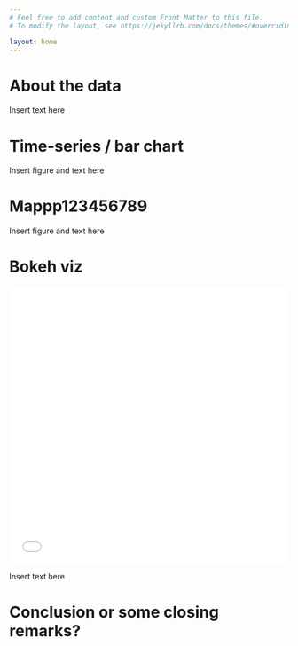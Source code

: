 ```yaml
---
# Feel free to add content and custom Front Matter to this file.
# To modify the layout, see https://jekyllrb.com/docs/themes/#overriding-theme-defaults

layout: home
---
```


# About the data

Insert text here

# Time-series / bar chart

Insert figure and text here


# Mappp123456789

Insert figure and text here


# Bokeh viz

<iframe src="/flowers.html"
    sandbox="allow-same-origin allow-scripts"
    width="100%"
    height="500"
    scrolling="no"
    seamless="seamless"
    frameborder="0">
</iframe>

Insert text here


# Conclusion or some closing remarks?


